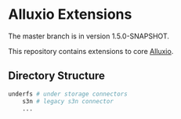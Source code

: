 # Alluxio Extensions
The master branch is in version 1.5.0-SNAPSHOT. 

This repository contains extensions to core [Alluxio](https://github.com/Alluxio/alluxio).

## Directory Structure
```bash
underfs # under storage connectors
    s3n # legacy s3n connector 
    ...
```
